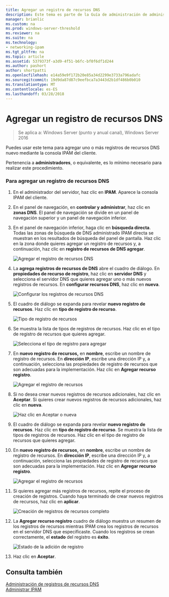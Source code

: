 ```yaml
---
title: Agregar un registro de recursos DNS
description: Este tema es parte de la Guía de administración de administración de direcciones IP (IPAM) en Windows Server 2016.
manager: brianlic
ms.custom: na
ms.prod: windows-server-threshold
ms.reviewer: na
ms.suite: na
ms.technology:
- networking-ipam
ms.tgt_pltfrm: na
ms.topic: article
ms.assetid: 5379373f-a3d9-4f51-b6fc-bf0f6df1d244
ms.author: pashort
author: shortpatti
ms.openlocfilehash: e14a59e9f172b20e85a34d2299e3733a796adafc
ms.sourcegitcommit: 19d9da87d87c9eefbca7a3443d2b1df486b0b010
ms.translationtype: MT
ms.contentlocale: es-ES
ms.lasthandoff: 03/28/2018
---
```

# <a name="add-a-dns-resource-record"></a>Agregar un registro de recursos DNS

>Se aplica a: Windows Server (punto y anual canal), Windows Server 2016

Puedes usar este tema para agregar uno o más registros de recursos DNS nuevo mediante la consola IPAM del cliente.  
  
Pertenencia a **administradores**, o equivalente, es lo mínimo necesario para realizar este procedimiento.  
  
### <a name="to-add-a-dns-resource-record"></a>Para agregar un registro de recursos DNS  
  
1.  En el administrador del servidor, haz clic en **IPAM**. Aparece la consola IPAM del cliente.  
  
2.  En el panel de navegación, en **controlar y administrar**, haz clic en **zonas DNS**.  El panel de navegación se divide en un panel de navegación superior y un panel de navegación inferior.  
  
3.  En el panel de navegación inferior, haga clic en **búsqueda directa**. Todas las zonas de búsqueda de DNS administrado IPAM directa se muestran en los resultados de búsqueda del panel de pantalla. Haz clic en la zona donde quieres agregar un registro de recursos y, a continuación, haz clic en **registro de recursos de DNS agregar**.  
  
    ![Agregar el registro de recursos DNS](../../media/Add-a-DNS-Resource-Record/ipam_DNSrr_01.jpg)
  
4.  La **agrega registros de recursos de DNS** abre el cuadro de diálogo. En **propiedades de recurso de registro**, haz clic en **servidor DNS** y selecciona el servidor DNS que quieres agregar uno o más nuevos registros de recursos. En **configurar recursos DNS**, haz clic en **nueva**.  
  
    ![Configurar los registros de recursos DNS](../../media/Add-a-DNS-Resource-Record/ipam_DNSrr_02.jpg)  
  
5.  El cuadro de diálogo se expanda para revelar **nuevo registro de recursos**. Haz clic en **tipo de registro de recurso**.  
  
    ![Tipo de registro de recursos](../../media/Add-a-DNS-Resource-Record/ipam_DNSrr_03.jpg)  
  
6.  Se muestra la lista de tipos de registros de recursos. Haz clic en el tipo de registro de recursos que quieres agregar.  
  
    ![Selecciona el tipo de registro para agregar](../../media/Add-a-DNS-Resource-Record/ipam_DNSrr_04.jpg)  
  
7.  En **nuevo registro de recursos,** en **nombre**, escribe un nombre de registro de recursos. En **dirección IP**, escribe una dirección IP y, a continuación, selecciona las propiedades de registro de recursos que son adecuadas para la implementación. Haz clic en **Agregar recurso registro**.  
  
    ![Agregar el registro de recursos](../../media/Add-a-DNS-Resource-Record/ipam_DNSrr_06.jpg)  
  
8.  Si no desea crear nuevos registros de recursos adicionales, haz clic en **Aceptar**. Si quieres crear nuevos registros de recursos adicionales, haz clic en **nueva**.  
  
    ![Haz clic en Aceptar o nueva](../../media/Add-a-DNS-Resource-Record/ipam_DNSrr_r2_01.jpg)
  
9. El cuadro de diálogo se expanda para revelar **nuevo registro de recursos**. Haz clic en **tipo de registro de recurso**. Se muestra la lista de tipos de registros de recursos. Haz clic en el tipo de registro de recursos que quieres agregar.  
  
10. En **nuevo registro de recursos,** en **nombre**, escribe un nombre de registro de recursos. En **dirección IP**, escribe una dirección IP y, a continuación, selecciona las propiedades de registro de recursos que son adecuadas para la implementación. Haz clic en **Agregar recurso registro**.  
  
    ![Agregar el registro de recursos](../../media/Add-a-DNS-Resource-Record/ipam_DNSrr_r2_02.jpg)  
  
11. Si quieres agregar más registros de recursos, repite el proceso de creación de registros. Cuando haya terminado de crear nuevos registros de recursos, haz clic en **aplicar**.  
  
    ![Creación de registros de recursos completo](../../media/Add-a-DNS-Resource-Record/ipam_DNSrr_r2_03.jpg)  
  
12. La **Agregar recurso registro** cuadro de diálogo muestra un resumen de los registros de recursos mientras IPAM crea los registros de recursos en el servidor DNS que especificaste. Cuando los registros se crean correctamente, el **estado** del registro es **éxito**.  
  
    ![Estado de la adición de registro](../../media/Add-a-DNS-Resource-Record/ipam_DNSrr_r2_04.jpg)  
  
13. Haz clic en **Aceptar**.  
  
## <a name="see-also"></a>Consulta también  
[Administración de registros de recursos DNS](DNS-Resource-Record-Management.md)  
[Administrar IPAM](Manage-IPAM.md)  
  


